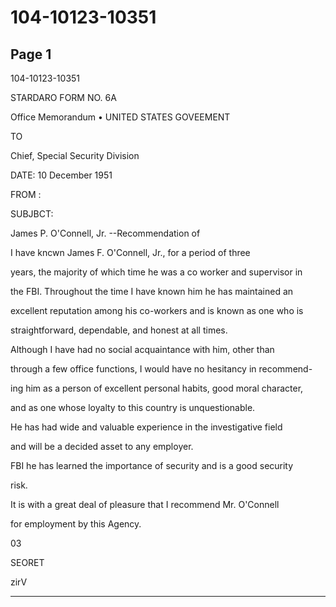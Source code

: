 # 104-10123-10351

## Page 1

104-10123-10351

STARDARO FORM NO. 6A

Office Memorandum • UNITED STATES GOVEEMENT

TO

Chief, Special Security Division

DATE: 10 December 1951

FROM :

SUBJBCT:

James P. O'Connell, Jr. --Recommendation of

I have kncwn James F. O'Connell, Jr., for a period of three

years, the majority of which time he was a co worker and supervisor in

the FBI. Throughout the time I have known him he has maintained an

excellent reputation among his co-workers and is known as one who is

straightforward, dependable, and honest at all times.

Although I have had no social acquaintance with him, other than

through a few office functions, I would have no hesitancy in recommend-

ing him as a person of excellent personal habits, good moral character,

and as one whose loyalty to this country is unquestionable.

He has had wide and valuable experience in the investigative field

and will be a decided asset to any employer.

FBI he has learned the importance of security and is a good security

risk.

It is with a great deal of pleasure that I recommend Mr. O'Connell

for employment by this Agency.

03

SEORET

zirV

---

